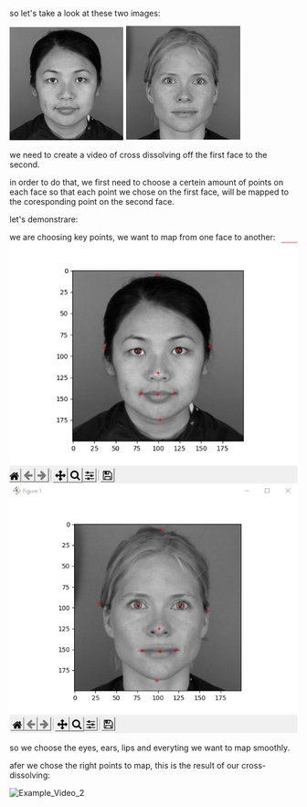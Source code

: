 so let's take a look at these two images:

![](images/image6.jpg)
![](images/image5.jpg)

we need to create a video of cross dissolving off the first face to the second.

in order to do that, we first need to choose a certein amount of points on each face so that each point we chose on the first face, will be mapped to the coresponding point on the second face.

let's demonstrare:

we are choosing key points, we want to map from one face to another:
![](images/points1.jpg)
![](images/points2.jpg)

so we choose the eyes, ears, lips and everyting we want to map smoothly.

afer we chose the right points to map, this is the result of our cross-dissolving:

![Example_Video_2](https://user-images.githubusercontent.com/73134488/157604234-cbc403de-d7b9-4201-bae8-a7680f14c049.gif)

